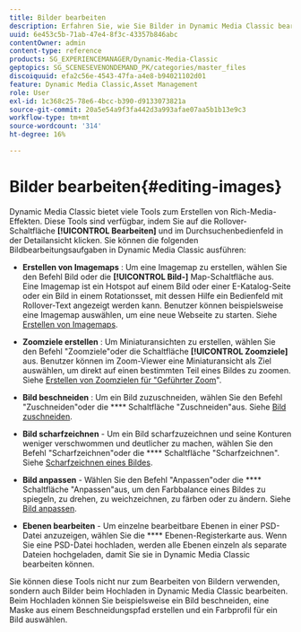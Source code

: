 ```yaml
---
title: Bilder bearbeiten
description: Erfahren Sie, wie Sie Bilder in Dynamic Media Classic bearbeiten.
uuid: 6e453c5b-71ab-47e4-8f3c-43357b846abc
contentOwner: admin
content-type: reference
products: SG_EXPERIENCEMANAGER/Dynamic-Media-Classic
geptopics: SG_SCENESEVENONDEMAND_PK/categories/master_files
discoiquuid: efa2c56e-4543-47fa-a4e8-b94021102d01
feature: Dynamic Media Classic,Asset Management
role: User
exl-id: 1c368c25-78e6-4bcc-b390-d9133073821a
source-git-commit: 20a5e54a9f3fa442d3a993afae07aa5b1b13e9c3
workflow-type: tm+mt
source-wordcount: '314'
ht-degree: 16%

---
```


# Bilder bearbeiten{#editing-images}

Dynamic Media Classic bietet viele Tools zum Erstellen von Rich-Media-Effekten. Diese Tools sind verfügbar, indem Sie auf die Rollover-Schaltfläche **[!UICONTROL Bearbeiten]** und im Durchsuchenbedienfeld in der Detailansicht klicken. Sie können die folgenden Bildbearbeitungsaufgaben in Dynamic Media Classic ausführen:

* **Erstellen von Imagemaps** : Um eine Imagemap zu erstellen, wählen Sie den Befehl Bild oder die  **[!UICONTROL Bild-]** Map-Schaltfläche aus. Eine Imagemap ist ein Hotspot auf einem Bild oder einer E-Katalog-Seite oder ein Bild in einem Rotationsset, mit dessen Hilfe ein Bedienfeld mit Rollover-Text angezeigt werden kann. Benutzer können beispielsweise eine Imagemap auswählen, um eine neue Webseite zu starten. Siehe [Erstellen von Imagemaps](/help/creating-image-maps.md).

* **Zoomziele erstellen** : Um Miniaturansichten zu erstellen, wählen Sie den Befehl &quot;Zoomziele&quot;oder die Schaltfläche  **[!UICONTROL Zoomziele]** aus. Benutzer können im Zoom-Viewer eine Miniaturansicht als Ziel auswählen, um direkt auf einen bestimmten Teil eines Bildes zu zoomen. Siehe [Erstellen von Zoomzielen für &quot;Geführter Zoom](/help/creating-zoom-targets-guided-zoom.md)&quot;.

* **Bild beschneiden** : Um ein Bild zuzuschneiden, wählen Sie den Befehl &quot;Zuschneiden&quot;oder die  **** Schaltfläche &quot;Zuschneiden&quot;aus. Siehe [Bild zuschneiden](/help/cropping-image.md).

* **Bild scharfzeichnen**  - Um ein Bild scharfzuzeichnen und seine Konturen weniger verschwommen und deutlicher zu machen, wählen Sie den Befehl &quot;Scharfzeichnen&quot;oder die  **** Schaltfläche &quot;Scharfzeichnen&quot;. Siehe [Scharfzeichnen eines Bildes](/help/sharpening-image.md).

* **Bild anpassen**  - Wählen Sie den Befehl &quot;Anpassen&quot;oder die  **** Schaltfläche &quot;Anpassen&quot;aus, um den Farbbalance eines Bildes zu spiegeln, zu drehen, zu weichzeichnen, zu färben oder zu ändern. Siehe [Bild anpassen](/help/adjusting-image.md).

* **Ebenen bearbeiten**  - Um einzelne bearbeitbare Ebenen in einer PSD-Datei anzuzeigen, wählen Sie die  **** Ebenen-Registerkarte aus. Wenn Sie eine PSD-Datei hochladen, werden alle Ebenen einzeln als separate Dateien hochgeladen, damit Sie sie in Dynamic Media Classic bearbeiten können.

Sie können diese Tools nicht nur zum Bearbeiten von Bildern verwenden, sondern auch Bilder beim Hochladen in Dynamic Media Classic bearbeiten. Beim Hochladen können Sie beispielsweise ein Bild beschneiden, eine Maske aus einem Beschneidungspfad erstellen und ein Farbprofil für ein Bild auswählen.
